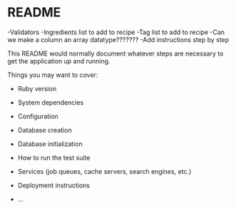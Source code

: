 # README

-Validators
-Ingredients list to add to recipe
-Tag list to add to recipe
-Can we make a column an array datatype???????
-Add instructions step by step



This README would normally document whatever steps are necessary to get the
application up and running.

Things you may want to cover:

* Ruby version

* System dependencies

* Configuration

* Database creation

* Database initialization

* How to run the test suite

* Services (job queues, cache servers, search engines, etc.)

* Deployment instructions

* ...
